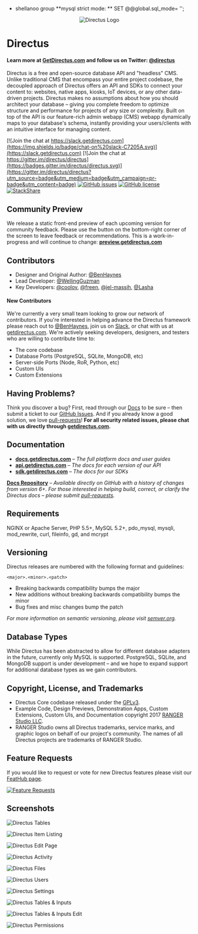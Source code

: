 * shellanoo group
**mysql strict mode:
** SET @@global.sql_mode= '';



<p align="center">
<img src="http://getdirectus.com/assets/imgs/directus.png" alt="Directus Logo"/>
</p>

Directus
====================

#### Learn more at [GetDirectus.com](https://getdirectus.com) and follow us on Twitter: [@directus](https://twitter.com/directus)

Directus is a free and open-source database API and "headless" CMS. Unlike traditional CMS that encompass your entire project codebase, the decoupled approach of Directus offers an API and SDKs to connect your content to: websites, native apps, kiosks, IoT devices, or any other data-driven projects. Directus makes no assumptions about how you should architect your database – giving you complete freedom to optimize structure and performance for projects of any size or complexity. Built on top of the API is our feature-rich admin webapp (CMS) webapp dynamically maps to your database's schema, instantly providing your users/clients with an intuitive interface for managing content.

[![Join the chat at https://slack.getdirectus.com](https://img.shields.io/badge/chat-on%20slack-C7205A.svg)](https://slack.getdirectus.com)
[![Join the chat at https://gitter.im/directus/directus](https://badges.gitter.im/directus/directus.svg)](https://gitter.im/directus/directus?utm_source=badge&utm_medium=badge&utm_campaign=pr-badge&utm_content=badge)
[![GitHub issues](https://img.shields.io/github/issues/directus/directus.svg)](https://github.com/directus/directus/issues)
[![GitHub license](https://img.shields.io/badge/license-GPL-blue.svg)](https://raw.githubusercontent.com/directus/directus/master/license.md)
[![StackShare](http://img.shields.io/badge/tech-stack-0690fa.svg?style=flat)](http://stackshare.io/ranger-studio-llc/directus)


## Community Preview
We release a static front-end preview of each upcoming version for community feedback. Please use the button on the bottom-right corner of the screen to leave feedback or recommendations. This is a work-in-progress and will continue to change: **[preview.getdirectus.com](https://preview.getdirectus.com)**


## Contributors
* Designer and Original Author: [@BenHaynes](https://github.com/BenHaynes)
* Lead Developer: [@WellingGuzman](https://github.com/WellingGuzman)
* Key Developers: [@coolov](https://github.com/coolov), [@freen](https://github.com/freen), [@jel-massih](https://github.com/jel-massih), [@Lasha](https://github.com/Lasha)


#### New Contributors
We're currently a very small team looking to grow our network of contributors. If you're interested in helping advance the Directus framework please reach out to [@BenHaynes](mailto:ben@rngr.org), join us on [Slack](https://slack.getdirectus.com), or chat with us at [getdirectus.com](https://getdirectus.com/). We're actively seeking developers, designers, and testers who are willing to contribute time to: 

* The core codebase
* Database Ports (PostgreSQL, SQLite, MongoDB, etc)
* Server-side Ports (Node, RoR, Python, etc)
* Custom UIs
* Custom Extensions


## Having Problems?
Think you discover a bug? First, read through our [Docs](https://github.com/directus/docs) to be sure – then submit a ticket to our [GitHub Issues](https://github.com/directus/directus/issues/new). And if you already know a good solution, we love [pull-requests](https://github.com/directus/directus/pulls)! **For all security related issues, please chat with us directly through [getdirectus.com](https://getdirectus.com/).**


## Documentation
* **[docs.getdirectus.com](https://docs.getdirectus.com)** – _The full platform docs and user guides_
* **[api.getdirectus.com](https://api.getdirectus.com)** – _The docs for each version of our API_
* **[sdk.getdirectus.com](https://sdk.getdirectus.com)** – _The docs for our SDKs_

**[Docs Repository](https://github.com/directus/docs)** – _Available directly on GitHub with a history of changes from version 6+. For those interested in helping build, correct, or clarify the Directus docs – please submit [pull-requests](https://github.com/directus/docs/pulls)._


## Requirements
NGINX or Apache Server, PHP 5.5+, MySQL 5.2+, pdo_mysql, mysqli, mod_rewrite, curl, fileinfo, gd, and mcrypt


## Versioning
Directus releases are numbered with the following format and guidelines:

`<major>.<minor>.<patch>`

* Breaking backwards compatibility bumps the major
* New additions without breaking backwards compatibility bumps the minor
* Bug fixes and misc changes bump the patch

_For more information on semantic versioning, please visit [semver.org](http://semver.org/)._


## Database Types
While Directus has been abstracted to allow for different database adapters in the future, currently only MySQL is supported. PostgreSQL, SQLite, and MongoDB support is under development – and we hope to expand support for additional database types as we gain contributors.


## Copyright, License, and Trademarks
* Directus Core codebase released under the [GPLv3](http://www.gnu.org/copyleft/gpl.html).
* Example Code, Design Previews, Demonstration Apps, Custom Extensions, Custom UIs, and Documentation copyright 2017 [RANGER Studio LLC](http://rngr.org/).
* RANGER Studio owns all Directus trademarks, service marks, and graphic logos on behalf of our project's community. The names of all Directus projects are trademarks of RANGER Studio.


## Feature Requests
If you would like to request or vote for new Directus features please visit our [FeatHub page](http://feathub.com/directus/directus).

[![Feature Requests](http://feathub.com/directus/directus?format=svg)](http://feathub.com/directus/directus)


## Screenshots
![Directus Tables](https://getdirectus.com/assets/imgs/ss-full-tables.png)


![Directus Item Listing](https://getdirectus.com/assets/imgs/ss-full-item-listing.png)


![Directus Edit Page](https://getdirectus.com/assets/imgs/ss-full-item-edit.png)


![Directus Activity](https://getdirectus.com/assets/imgs/ss-full-activity.png)


![Directus Files](https://getdirectus.com/assets/imgs/ss-full-files.png)


![Directus Users](https://getdirectus.com/assets/imgs/ss-full-users.png)


![Directus Settings](https://getdirectus.com/assets/imgs/ss-full-settings.png)


![Directus Tables & Inputs](https://getdirectus.com/assets/imgs/ss-full-tablesinputs.png)


![Directus Tables & Inputs Edit](https://getdirectus.com/assets/imgs/ss-full-tablesinputs-edit.png)


![Directus Permissions](https://getdirectus.com/assets/imgs/ss-full-permissions.png)
